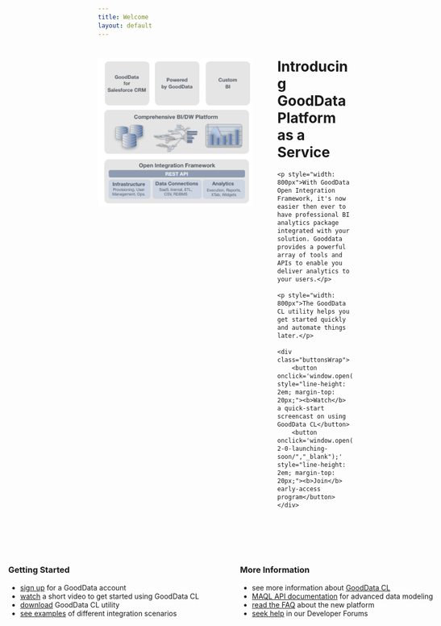 ```yaml
---
title: Welcome
layout: default
---
```


<div>
    <img src="images/platform-stack.png" width="306" height="294" alt="Platform Stack" style="float: left; margin-right: 50px">
    <h1 id="introducing_gooddata_platform_as_a_service">Introducing GoodData Platform as a Service</h1>
    
    <p style="width: 800px">With GoodData Open Integration Framework, it's now easier then ever to have professional BI analytics package integrated with your solution. Gooddata provides a powerful array of tools and APIs to enable you deliver analytics to your users.</p>

    <p style="width: 800px">The GoodData CL utility helps you get started quickly and automate things later.</p>
    
    <div class="buttonsWrap">
        <button onclick='window.open("/start/","_self");' style="line-height: 2em; margin-top: 20px;"><b>Watch</b> a quick-start screencast on using GoodData CL</button>
        <button onclick='window.open("http://www.gooddata.com/technology/gooddata-2-0-launching-soon/","_blank");' style="line-height: 2em; margin-top: 20px;"><b>Join</b> early-access program</button>
    </div>
</div>

<br clear="all">
<div style="margin: 20px 0px;">&nbsp;</div>

<div style="width: 400px; position: absolute; left: 50px;">
    <h3>Getting Started</h3>
    <ul>
        <li><a href="https://secure.gooddata.com/registration.html">sign up</a> for a GoodData account</li>
        <li><a href="/start/">watch</a> a short video to get started using GoodData CL</li>
        <li><a href="/download.html">download</a> GoodData CL utility</li>
        <li><a href="http://github.com/gooddata/GoodData-CL/tree/master/cli-distro/examples/#readme">see examples</a> of different integration scenarios</li>
    </ul>
</div>
<div style="width: 400px; position: absolute; right: 50px">
    <h3>More Information</h3>
    <ul>
        <li>see more information about <a href="/download.html">GoodData CL</a></li>
        <li><a href="/api/maql-ddl.html">MAQL API documentation</a> for advanced data modeling</li>
        <li><a href="faq.html">read the FAQ</a> about the new platform</li>
        <li><a href="http://support.gooddata.com/forums/176660-developer-forum">seek help</a> in our Developer Forums</li>
    </ul>
</div>

<br clear="all">
<div style="margin: 40px 0px;">&nbsp;</div>

